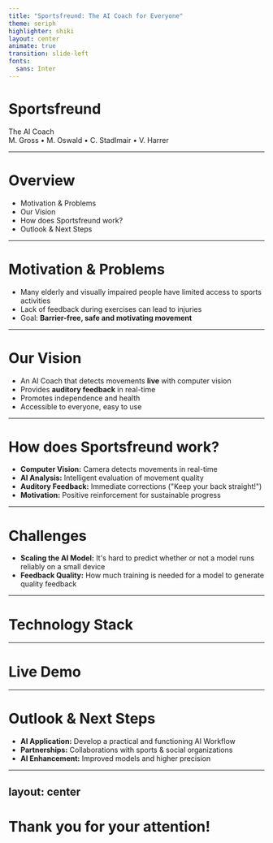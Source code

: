 ```yaml
---
title: "Sportsfreund: The AI Coach for Everyone"
theme: seriph
highlighter: shiki
layout: center
animate: true
transition: slide-left
fonts:
  sans: Inter
---
```


<div class="title-container">

<h1 class="title">Sportsfreund</h1>

<div class="subtitle">The AI Coach</div>

<div class="authors">
M. Gross • M. Oswald • C. Stadlmair • V. Harrer
</div>

</div>

---

# Overview

- Motivation & Problems
- Our Vision  
- How does Sportsfreund work?
- Outlook & Next Steps

---

# Motivation & Problems

- Many elderly and visually impaired people have limited access to sports activities
- Lack of feedback during exercises can lead to injuries
- Goal: **Barrier-free, safe and motivating movement**

---

# Our Vision

- An AI Coach that detects movements **live** with computer vision
- Provides **auditory feedback** in real-time
- Promotes independence and health
- Accessible to everyone, easy to use

---

# How does Sportsfreund work?

- **Computer Vision:** Camera detects movements in real-time
- **AI Analysis:** Intelligent evaluation of movement quality  
- **Auditory Feedback:** Immediate corrections ("Keep your back straight!")
- **Motivation:** Positive reinforcement for sustainable progress
---

# Challenges

- **Scaling the AI Model:** It's hard to predict whether or not a model runs reliably on a small device
- **Feedback Quality:** How much training is needed for a model to generate quality feedback

---

# Technology Stack

<TechStack />

---

# Live Demo

<LiveDemo />

---

# Outlook & Next Steps

- **AI Application:** Develop a practical and functioning AI Workflow
- **Partnerships:** Collaborations with sports & social organizations  
- **AI Enhancement:** Improved models and higher precision

---
layout: center
---

<div class="thank-you-container">

# Thank you for your attention!

</div>